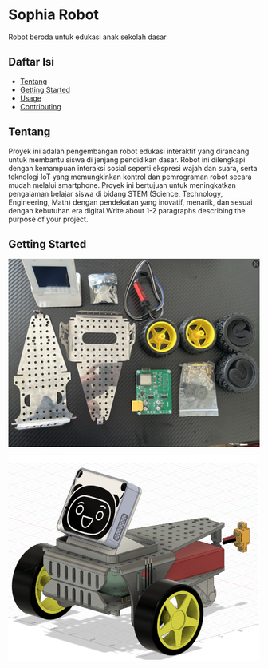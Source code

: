 # Sophia Robot

Robot beroda untuk edukasi anak sekolah dasar

## Daftar Isi

- [Tentang](#Tentang)
- [Getting Started](#getting_started)
- [Usage](#usage)
- [Contributing](../CONTRIBUTING.md)

## Tentang 

Proyek ini adalah pengembangan robot edukasi interaktif yang dirancang untuk membantu siswa di jenjang pendidikan dasar. Robot ini dilengkapi dengan kemampuan interaksi sosial seperti ekspresi wajah dan suara, serta teknologi IoT yang memungkinkan kontrol dan pemrograman robot secara mudah melalui smartphone. Proyek ini bertujuan untuk meningkatkan pengalaman belajar siswa di bidang STEM (Science, Technology, Engineering, Math) dengan pendekatan yang inovatif, menarik, dan sesuai dengan kebutuhan era digital.Write about 1-2 paragraphs describing the purpose of your project.

## Getting Started 

![1731895105886](image/README/1731895105886.png)

![1731895090971](image/README/1731895090971.png)
